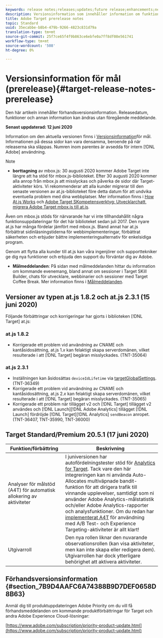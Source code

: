 ```yaml
---
keywords: release notes;releases;updates;future release;enhancements;new features;fixes;updates
description: Versionsinformation som innehåller information om funktioner, förbättringar och korrigeringar för de senaste eller kommande DNL-versionerna av Adobe Target.
title: Adobe Target prerelease notes
topic: Standard
uuid: 35ecabbe-b8b4-479b-9266-4823c831d79a
translation-type: tm+mt
source-git-commit: 25f7ce65f4f9b863ce6ebfe0a7ff8df08e561741
workflow-type: tm+mt
source-wordcount: '508'
ht-degree: 0%

---
```



# Versionsinformation för mål (prerelease){#target-release-notes-prerelease}

Den här artikeln innehåller förhandsversionsinformation. Releasedatum, funktioner och annan information kan ändras utan föregående meddelande.

**Senast uppdaterad: 12 juni 2020**

Information om den aktuella versionen finns i [Versionsinformation](release-notes.md)för mål. Informationen på dessa sidor kan vara densamma, beroende på när releaserna ska släppas. Numren inom parentes är avsedda för intern [!DNL Adobe] användning.

>[!NOTE]
>
>* **borttagning** av mbox.js: 30 augusti 2020 kommer Adobe Target inte längre att ha stöd för mbox.js-biblioteket. Efter 30 augusti 2020 kommer alla anrop från mbox.js att misslyckas och påverka de sidor där Target-aktiviteter körs. Vi rekommenderar att alla kunder migrerar till den senaste versionen av at.js-biblioteket före detta datum för att undvika eventuella problem med dina webbplatser. Mer information finns i [How At.js Works](/help/c-implementing-target/c-implementing-target-for-client-side-web/c-how-atjs-works/how-atjs-works.md) och [Adobe Target SKompetensverktyg: Utvecklarchatt, migrera Adobe Target mbox.js till at.js](https://seminars.adobeconnect.com/ptdo6mfo6qn6/?proto=true).
   >
   >   
   Även om mbox.js stöds för närvarande har vi inte tillhandahållit några funktionsuppdateringar för det här biblioteket sedan juli 2017. Den nyare at.js har många fördelar jämfört med mbox.js. Bland annat har at.js förbättrat sidinläsningstiderna för webbimplementeringar, förbättrat säkerheten och erbjuder bättre implementeringsalternativ för enkelsidiga program.
   >
   >   
   Genom att flytta alla kunder till at.js kan våra ingenjörer och supporttekniker ge dig nya funktioner och erbjuda den support du förväntar dig av Adobe.
   >
   >
* **Målmeddelanden**: På sidan med målmeddelanden hittar du information om kommande evenemang, bland annat om sessioner i Target SKill Builder, chats för utvecklare, webbinarier och sessioner med Target Coffee Break. Mer information finns i [Målmeddelanden](/help/r-release-notes/target-announcements.md).


## Versioner av typen at.js 1.8.2 och at.js 2.3.1 (15 juni 2020)

Följande förbättringar och korrigeringar har gjorts i biblioteken [!DNL Target] at.js:

### at.js 1.8.2

* Korrigerade ett problem vid användning av CNAME och kantåsidosättning, at.js 1.*x* kan felaktigt skapa serverdomänen, vilket resulterade i att [!DNL Target] begäran misslyckades. (TNT-35064)

### at.js 2.3.1

* Inställningen kan åsidosättas `deviceIdLifetime` via [targetGlobalSettings](/help/c-implementing-target/c-implementing-target-for-client-side-web/targetgobalsettings.md). (TNT-36349)
* Korrigerade ett problem vid användning av CNAME och kantåsidosättning, at.js 2.*x* kan felaktigt skapa serverdomänen, vilket resulterade i att [!DNL Target] begäran misslyckades. (TNT-35065)
* Korrigerade ett problem när tillägget v2 och [!DNL Target] tillägget v2 användes och [!DNL Launch][!DNL Adobe Analytics] tillägget [!DNL Launch] fördröjde [!DNL Target][!DNL Analytics] `sendBeacon` anropet. (TNT-36407, TNT-35990, TNT-36000)

## Target Standard/Premium 20.5.1 (17 juni 2020)

| Funktion/förbättring | Beskrivning |
| --- | --- |
| Analyser för målstöd (A4T) för automatisk allokering av aktiviteter | I juniversionen har autofördelningstester stöd för [Analytics for Target](/help/c-integrating-target-with-mac/a4t/a4t.md). Tack vare den här integreringen kan ni använda Auto-Allocates multiväpnade bandit-funktion för att dirigera trafik till vinnande upplevelser, samtidigt som ni använder Adobe Analytics-målstatistik och/eller Adobe Analytics-rapporter och analysfunktioner. Om du redan har [implementerat A4T](/help/c-integrating-target-with-mac/a4t/a4timplementation.md) för användning med A/B Test- och Experience Targeting-aktiviteter är allt klart! |
| Utgivarroll | Den nya rollen liknar den nuvarande observationsrollen (kan visa aktiviteter, men kan inte skapa eller redigera dem). Utgivarrollen har dock ytterligare behörighet att aktivera aktiviteter. |

## Förhandsversionsinformation {#section_7B9D4AAFC6A74388B9D7DEF0658D8B63}

Anmäl dig till produktuppdateringen Adobe Priority om du vill få förhandsmeddelanden om kommande produktförbättringar för Target och andra Adobe Experience Cloud-lösningar:

[https://www.adobe.com/subscription/priority-product-update.html](https://www.adobe.com/subscription/priority-product-update.html)
